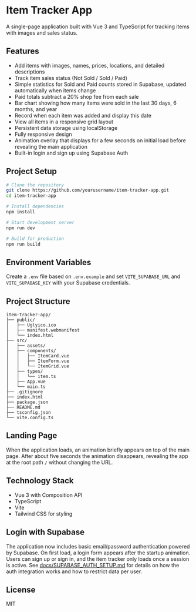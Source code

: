 # Item Tracker App

A single-page application built with Vue 3 and TypeScript for tracking items with images and sales status.

## Features

- Add items with images, names, prices, locations, and detailed descriptions
- Track item sales status (Not Sold / Sold / Paid)
- Simple statistics for Sold and Paid counts stored in Supabase, updated automatically when items change
- Paid totals subtract a 20% shop fee from each sale
- Bar chart showing how many items were sold in the last 30 days, 6 months, and year
- Record when each item was added and display this date
- View all items in a responsive grid layout
- Persistent data storage using localStorage
- Fully responsive design
- Animation overlay that displays for a few seconds on initial load before revealing the main application
- Built-in login and sign up using Supabase Auth

## Project Setup

```bash
# Clone the repository
git clone https://github.com/yourusername/item-tracker-app.git
cd item-tracker-app

# Install dependencies
npm install

# Start development server
npm run dev

# Build for production
npm run build
```

## Environment Variables
Create a `.env` file based on `.env.example` and set `VITE_SUPABASE_URL` and `VITE_SUPABASE_KEY` with your Supabase credentials.

## Project Structure

```
item-tracker-app/
├── public/
│   ├── Uglyico.ico
│   ├── manifest.webmanifest
│   └── index.html
├── src/
│   ├── assets/
│   ├── components/
│   │   ├── ItemCard.vue
│   │   ├── ItemForm.vue
│   │   └── ItemGrid.vue
│   ├── types/
│   │   └── item.ts
│   ├── App.vue
│   └── main.ts
├── .gitignore
├── index.html
├── package.json
├── README.md
├── tsconfig.json
└── vite.config.ts
```

## Landing Page
When the application loads, an animation briefly appears on top of the main page. After about five seconds the animation disappears, revealing the app at the root path `/` without changing the URL.

## Technology Stack

- Vue 3 with Composition API
- TypeScript
- Vite
- Tailwind CSS for styling

## Login with Supabase

The application now includes basic email/password authentication powered by
Supabase. On first load, a login form appears after the startup animation. Users
can sign up or sign in, and the item tracker only loads once a session is
active. See
[docs/SUPABASE_AUTH_SETUP.md](docs/SUPABASE_AUTH_SETUP.md) for details on how
the auth integration works and how to restrict data per user.

## License

MIT
